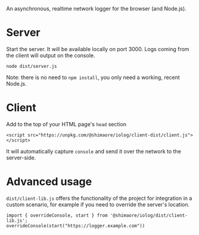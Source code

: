 An asynchronous, realtime network logger for the browser (and Node.js).

# Server

Start the server. It will be available locally on port 3000.
Logs coming from the client will output on the console.

```
node dist/server.js
```

Note: there is no need to `npm install`, you only need a working, recent Node.js.

# Client

Add to the top of your HTML page's `head` section

```
<script src="https://unpkg.com/@shimaore/iolog/client-dist/client.js"></script>
```

It will automatically capture `console` and send it over the network to the
server-side.

# Advanced usage

`dist/client-lib.js` offers the functionality of the project for integration in
a custom scenario, for example if you need to override the server's location.

```
import { overrideConsole, start } from '@shimaore/iolog/dist/client-lib.js';
overrideConsole(start("https://logger.example.com"))
```

